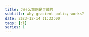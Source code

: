 ```yaml
---
title: 为什么策略是可微的
subtitle: why gradient policy works?
date: 2023-12-14 11:33:00
tags: [dl]
series: 1
---
```




